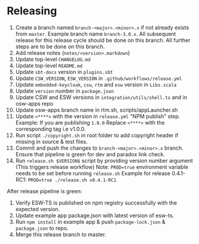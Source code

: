 # Releasing

1. Create a branch named `branch-<major>.<minor>.x` if not already exists from `master`. Example branch name `branch-3.0.x`.
   All subsequent release for this release cycle should be done on this branch. All further steps are to be done on this branch.
1. Add release notes (`notes/<version>.markdown`)
1. Update top-level `CHANGELOG.md`
1. Update top-level `README.md`
1. Update `sbt-docs` version in `plugins.sbt`
1. Update `CSW_VERSION`, `ESW_VERSION` in `.github/workflows/release.yml`
1. Update `embedded-keycloak`, `csw`, `rtm` and `esw` version in `Libs.scala`
1. Update `version` number in `package.json`
1. Update CSW and ESW versions in `integration/utils/shell.ts` and in osw-apps repo
1. Update osw-apps branch name in rtm.sh, scripts/appLauncher.sh
1. Update `<****>` with the version in `release.yml` "NPM publish" step.
    Example: If you are publishing `1.0.0`
            Replace `<****>` with the corresponding tag i.e v1.0.0.
1. Run script `./copyright.sh` in root folder to add copyright header if missing in source & test files.
1. Commit and push the changes to `branch-<major>.<minor>.x` branch. Ensure that pipeline is green for dev and paradox link check.
1. Run `release.sh $VERSION$` script by providing version number argument (This triggers release workflow)
    Note: `PROD=true` environment variable needs to be set before running `release.sh`
    Example for release 0.4.1-RC1: `PROD=true ./release.sh v0.4.1-RC1`

After release pipeline is green:

1. Verify ESW-TS is published on npm registry successfully with the expected version.
2. Update example app package.json with latest version of esw-ts.
3. Run `npm install` in example app & push `package-lock.json` & `package.json` to repo.
4. Merge this release branch to master.
